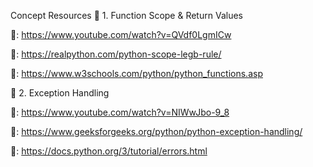 Concept Resources
🔹 1. Function Scope & Return Values

🎥: https://www.youtube.com/watch?v=QVdf0LgmICw

📖: https://realpython.com/python-scope-legb-rule/

📄: https://www.w3schools.com/python/python_functions.asp

🔹 2. Exception Handling

🎥: https://www.youtube.com/watch?v=NIWwJbo-9_8

📖: https://www.geeksforgeeks.org/python/python-exception-handling/

📄: https://docs.python.org/3/tutorial/errors.html